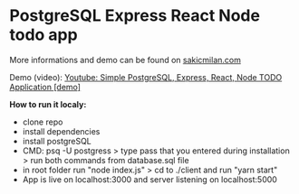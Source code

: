 # PostgreSQL Express React Node todo app

More informations and demo can be found on [sakicmilan.com](https://www.sakicmilan.com)

Demo (video): [Youtube: Simple PostgreSQL, Express, React, Node TODO Application [demo]](https://youtu.be/kVjbPk4mOYc)

**How to run it localy:**
- clone repo
- install dependencies
- install postgreSQL
- CMD: psq -U postgress > type pass that you entered during installation > run both commands from database.sql file
- in root folder run "node index.js" > cd to ./client and run "yarn start"
- App is live on localhost:3000 and server listening on localhost:5000


